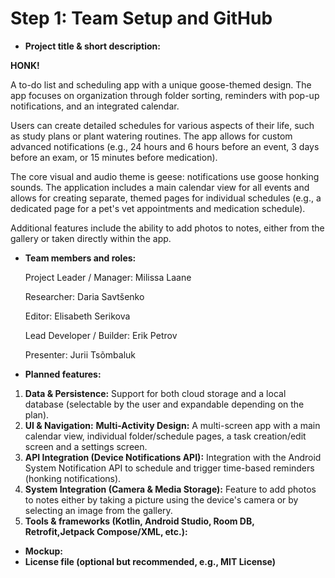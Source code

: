# Step 1: Team Setup and GitHub

- **Project title & short description:**

**HONK!**

A to-do list and scheduling app with a unique goose-themed design. The app focuses on organization through folder sorting, reminders with pop-up notifications, and an integrated calendar.

Users can create detailed schedules for various aspects of their life, such as study plans or plant watering routines. The app allows for custom advanced notifications (e.g., 24 hours and 6 hours before an event, 3 days before an exam, or 15 minutes before medication).

The core visual and audio theme is geese: notifications use goose honking sounds. The application includes a main calendar view for all events and allows for creating separate, themed pages for individual schedules (e.g., a dedicated page for a pet's vet appointments and medication schedule).

Additional features include the ability to add photos to notes, either from the gallery or taken directly within the app.

- **Team members and roles:**

   Project Leader / Manager: Milissa Laane
  
   Researcher: Daria Savtšenko

   Editor: Elisabeth Serikova

   Lead Developer / Builder: Erik Petrov

   Presenter: Jurii Tsõmbaluk

- **Planned features:**
1. **Data & Persistence:** Support for both cloud storage and a local database (selectable by the user and expandable depending on the plan).
2. **UI & Navigation:** **Multi-Activity Design:** A multi-screen app with a main calendar view, individual folder/schedule pages, a task creation/edit screen and a settings screen.
3. **API Integration (Device Notifications API):** Integration with the Android System Notification API to schedule and trigger time-based reminders (honking notifications).
4. **System Integration (Camera & Media Storage):** Feature to add photos to notes either by taking a picture using the device's camera or by selecting an image from the gallery.
5. **Tools & frameworks (Kotlin, Android Studio, Room DB, Retrofit,Jetpack Compose/XML, etc.):**

 - **Mockup:**
 - **License file (optional but recommended, e.g., MIT License)**
